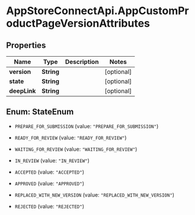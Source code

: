 # AppStoreConnectApi.AppCustomProductPageVersionAttributes

## Properties

Name | Type | Description | Notes
------------ | ------------- | ------------- | -------------
**version** | **String** |  | [optional] 
**state** | **String** |  | [optional] 
**deepLink** | **String** |  | [optional] 



## Enum: StateEnum


* `PREPARE_FOR_SUBMISSION` (value: `"PREPARE_FOR_SUBMISSION"`)

* `READY_FOR_REVIEW` (value: `"READY_FOR_REVIEW"`)

* `WAITING_FOR_REVIEW` (value: `"WAITING_FOR_REVIEW"`)

* `IN_REVIEW` (value: `"IN_REVIEW"`)

* `ACCEPTED` (value: `"ACCEPTED"`)

* `APPROVED` (value: `"APPROVED"`)

* `REPLACED_WITH_NEW_VERSION` (value: `"REPLACED_WITH_NEW_VERSION"`)

* `REJECTED` (value: `"REJECTED"`)




